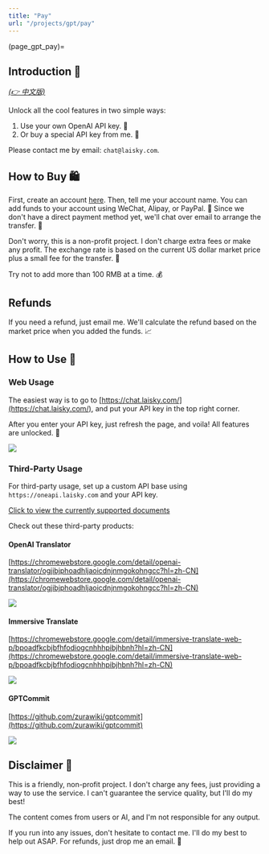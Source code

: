 ```yaml
---
title: "Pay"
url: "/projects/gpt/pay"
---
```


(page_gpt_pay)=

## Introduction 🎉

*[(👉 中文版)](@page_gpt_pay_cn)*

Unlock all the cool features in two simple ways:

1. Use your own OpenAI API key. 🔑
2. Or buy a special API key from me. 🎁

Please contact me by email: `chat@laisky.com`.

## How to Buy 🛍️

First, create an account [here](https://oneapi.laisky.com/register). Then, tell me your account name. You can add funds to your account using WeChat, Alipay, or PayPal. 🏦 Since we don't have a direct payment method yet, we'll chat over email to arrange the transfer. 📧

Don't worry, this is a non-profit project. I don't charge extra fees or make any profit. The exchange rate is based on the current US dollar market price plus a small fee for the transfer. 💸

Try not to add more than 100 RMB at a time. 💰

## Refunds

If you need a refund, just email me. We'll calculate the refund based on the market price when you added the funds. 📈

## How to Use 🚀

### Web Usage

The easiest way is to go to [https://chat.laisky.com/](https://chat.laisky.com/), and put your API key in the top right corner.

After you enter your API key, just refresh the page, and voila! All features are unlocked. 🎊

![](https://s3.laisky.com/uploads/2023/12/apitoken.png)

### Third-Party Usage

For third-party usage, set up a custom API base using `https://oneapi.laisky.com` and your API key.

[Click to view the currently supported documents](@gpt_chat_support_models)

Check out these third-party products:

#### OpenAI Translator

[https://chromewebstore.google.com/detail/openai-translator/ogjibjphoadhljaoicdnjnmgokohngcc?hl=zh-CN](https://chromewebstore.google.com/detail/openai-translator/ogjibjphoadhljaoicdnjnmgokohngcc?hl=zh-CN)

![](https://s3.laisky.com/uploads/2023/12/openai-translator.png)

#### Immersive Translate

[https://chromewebstore.google.com/detail/immersive-translate-web-p/bpoadfkcbjbfhfodiogcnhhhpibjhbnh?hl=zh-CN](https://chromewebstore.google.com/detail/immersive-translate-web-p/bpoadfkcbjbfhfodiogcnhhhpibjhbnh?hl=zh-CN)

![](https://s3.laisky.com/uploads/2023/12/immersive-translate.png)

#### GPTCommit

[https://github.com/zurawiki/gptcommit](https://github.com/zurawiki/gptcommit)

![](https://s3.laisky.com/uploads/2023/12/gpt-commit.png)

## Disclaimer 📝

This is a friendly, non-profit project. I don't charge any fees, just providing a way to use the service. I can't guarantee the service quality, but I'll do my best!

The content comes from users or AI, and I'm not responsible for any output.

If you run into any issues, don't hesitate to contact me. I'll do my best to help out ASAP. For refunds, just drop me an email. 💌
